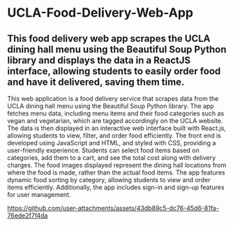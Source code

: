 # UCLA-Food-Delivery-Web-App

## This food delivery web app scrapes the UCLA dining hall menu using the Beautiful Soup Python library and displays the data in a ReactJS interface, allowing students to easily order food and have it delivered, saving them time.

This web application is a food delivery service that scrapes data from the UCLA dining hall menu using the Beautiful Soup Python library. The app fetches menu data, including menu items and their food categories such as vegan and vegetarian, which are tagged accordingly on the UCLA website. The data is then displayed in an interactive web interface built with React.js, allowing students to view, filter, and order food efficiently. The front end is developed using JavaScript and HTML, and styled with CSS, providing a user-friendly experience. Students can select food items based on categories, add them to a cart, and see the total cost along with delivery charges. The food images displayed represent the dining hall locations from where the food is made, rather than the actual food items. The app features dynamic food sorting by category, allowing students to view and order items efficiently. Additionally, the app includes sign-in and sign-up features for user management.


https://github.com/user-attachments/assets/43db89c5-dc76-45d6-81fa-76ede2f7f4da



